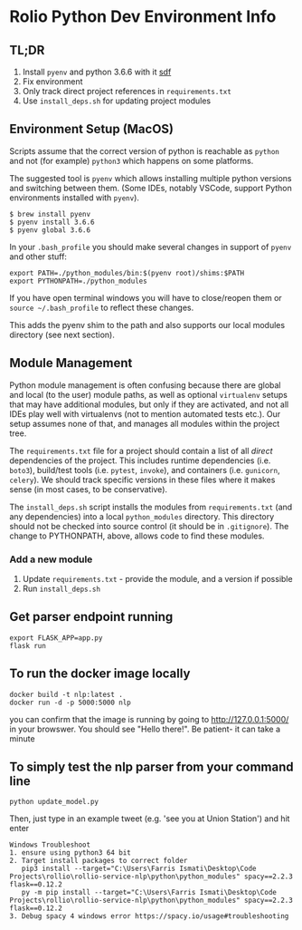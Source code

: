 # Rolio Python Dev Environment Info

## TL;DR
1. Install `pyenv` and python 3.6.6 with it [sdf](#Env)
2. Fix environment
3. Only track direct project references in `requirements.txt`
4. Use `install_deps.sh` for updating project modules

## Environment Setup (MacOS)
Scripts assume that the correct version of python is reachable as `python` and not (for example) `python3` which happens on some platforms.

The suggested tool is `pyenv` which allows installing multiple python versions and switching between them.  (Some IDEs, notably VSCode, support Python environments installed with `pyenv`).

```
$ brew install pyenv
$ pyenv install 3.6.6
$ pyenv global 3.6.6
```

In your `.bash_profile` you should make several changes in support of `pyenv` and other stuff:

```
export PATH=./python_modules/bin:$(pyenv root)/shims:$PATH
export PYTHONPATH=./python_modules
```

If you have open terminal windows you will have to close/reopen them or `source ~/.bash_profile` to reflect these changes.

This adds the pyenv shim to the path and also supports our local modules directory (see next section).

## Module Management

Python module management is often confusing because there are global and local (to the user) module paths, as well as optional `virtualenv` setups that may have additional modules, but only if they are activated, and not all IDEs play well with virtualenvs (not to mention automated tests etc.). Our setup assumes none of that, and manages all modules within the project tree.

The `requirements.txt` file for a project should contain a list of all *direct* dependencies of the project.  This includes runtime dependencies (i.e. `boto3`), build/test tools (i.e. `pytest`, `invoke`), and containers (i.e. `gunicorn`, `celery`).  We should track specific versions in these files where it makes sense (in most cases, to be conservative).

The `install_deps.sh` script installs the modules from `requirements.txt` (and any dependencies) into a local `python_modules` directory.  This directory should not be checked into source control (it should be in `.gitignore`).  The change to PYTHONPATH, above, allows code to find these modules.

### Add a new module
1. Update `requirements.txt` - provide the module, and a version if possible
2. Run `install_deps.sh`


## Get parser endpoint running
```
export FLASK_APP=app.py
flask run
```

## To run the docker image locally
```
docker build -t nlp:latest .
docker run -d -p 5000:5000 nlp
```
you can confirm that the image is running by going to http://127.0.0.1:5000/ in your browswer.  You should see "Hello there!".  Be patient- it can take a minute

## To simply test the nlp parser from your command line

```
python update_model.py
```
Then, just type in an example tweet (e.g. 'see you at Union Station') and hit enter

```
Windows Troubleshoot
1. ensure using python3 64 bit
2. Target install packages to correct folder
   pip3 install --target="C:\Users\Farris Ismati\Desktop\Code Projects\rollio\rollio-service-nlp\python\python_modules" spacy==2.2.3 flask==0.12.2
   py -m pip install --target="C:\Users\Farris Ismati\Desktop\Code Projects\rollio\rollio-service-nlp\python\python_modules" spacy==2.2.3 flask==0.12.2
3. Debug spacy 4 windows error https://spacy.io/usage#troubleshooting
